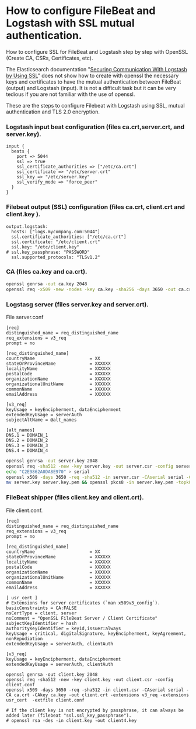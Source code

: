 # How to configure FileBeat and Logstash with SSL mutual authentication.

How to configure SSL for FileBeat and Logstash step by step with OpenSSL (Create CA, CSRs, Certificates, etc).

The Elasticsearch documentation "[Securing Communication With Logstash by Using SSL](https://www.elastic.co/guide/en/beats/filebeat/current/configuring-ssl-logstash.html)" does not show how to create with openssl the necessary keys and certificates to have the mutual authentication between FileBeat (output) and Logstash (input). It is not a difficult task but it can be very tedious if you are not familiar with the use of openssl.

These are the steps to configure Filebeat with Logstash using SSL, mutual authentication and TLS 2.0 encryption.

### Logstash input beat configuration (files ca.crt,server.crt, and server.key).
```
input {
  beats {
    port => 5044
    ssl => true
    ssl_certificate_authorities => ["/etc/ca.crt"]
    ssl_certificate => "/etc/server.crt"
    ssl_key => "/etc/server.key"
    ssl_verify_mode => "force_peer"
  }
}
```

### Filebeat output (SSL) configuration (files ca.crt, client.crt and client.key ).
```
output.logstash:
  hosts: ["logs.mycompany.com:5044"]
  ssl.certificate_authorities: ["/etc/ca.crt"]
  ssl.certificate: "/etc/client.crt"
  ssl.key: "/etc/client.key"
# ssl.key_passphrase: "PASSWORD"
  ssl.supported_protocols: "TLSv1.2"
```

### CA (files ca.key and ca.crt).
```bash
openssl genrsa -out ca.key 2048
openssl req -x509 -new -nodes -key ca.key -sha256 -days 3650 -out ca.crt
```

### Logstasg server (files server.key and server.crt).

File server.conf
```
[req]
distinguished_name = req_distinguished_name
req_extensions = v3_req
prompt = no

[req_distinguished_name]
countryName                     = XX
stateOrProvinceName             = XXXXXX
localityName                    = XXXXXX
postalCode                      = XXXXXX
organizationName                = XXXXXX
organizationalUnitName          = XXXXXX
commonName                      = XXXXXX
emailAddress                    = XXXXXX

[v3_req]
keyUsage = keyEncipherment, dataEncipherment
extendedKeyUsage = serverAuth
subjectAltName = @alt_names

[alt_names]
DNS.1 = DOMAIN_1
DNS.2 = DOMAIN_2
DNS.3 = DOMAIN_3
DNS.4 = DOMAIN_4
```

```bash
openssl genrsa -out server.key 2048
openssl req -sha512 -new -key server.key -out server.csr -config server.conf
echo "C2E9862A0DA8E970" > serial
openssl x509 -days 3650 -req -sha512 -in server.csr -CAserial serial -CA ca.crt -CAkey ca.key -out server.crt -extensions v3_req -extfile server.conf
mv server.key server.key.pem && openssl pkcs8 -in server.key.pem -topk8 -nocrypt -out server.key
```

### FileBeat shipper (files client.key and client.crt).

File client.conf.
```
[req]
distinguished_name = req_distinguished_name
req_extensions = v3_req
prompt = no
 
[req_distinguished_name]
countryName                     = XX
stateOrProvinceName             = XXXXXX
localityName                    = XXXXXX
postalCode                      = XXXXXX
organizationName                = XXXXXX
organizationalUnitName          = XXXXXX
commonName                      = XXXXXX
emailAddress                    = XXXXXX

[ usr_cert ]
# Extensions for server certificates (`man x509v3_config`).
basicConstraints = CA:FALSE
nsCertType = client, server
nsComment = "OpenSSL FileBeat Server / Client Certificate"
subjectKeyIdentifier = hash
authorityKeyIdentifier = keyid,issuer:always
keyUsage = critical, digitalSignature, keyEncipherment, keyAgreement, nonRepudiation
extendedKeyUsage = serverAuth, clientAuth

[v3_req]
keyUsage = keyEncipherment, dataEncipherment
extendedKeyUsage = serverAuth, clientAuth
```
```
openssl genrsa -out client.key 2048
openssl req -sha512 -new -key client.key -out client.csr -config client.conf
openssl x509 -days 3650 -req -sha512 -in client.csr -CAserial serial -CA ca.crt -CAkey ca.key -out client.crt -extensions v3_req -extensions usr_cert  -extfile client.conf
```
```
# If the client key is not encrypted by passphrase, it can always be added later (filebeat "ssl.ssl_key_passphrase").
# openssl rsa -des -in client.key -out client4.key
```
